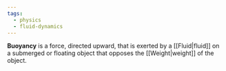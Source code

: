 ```yaml
---
tags:
  - physics
  - fluid-dynamics
---
```

**Buoyancy** is a force, directed upward, that is exerted by a [[Fluid|fluid]] on a submerged or floating object that opposes the [[Weight|weight]] of the object.